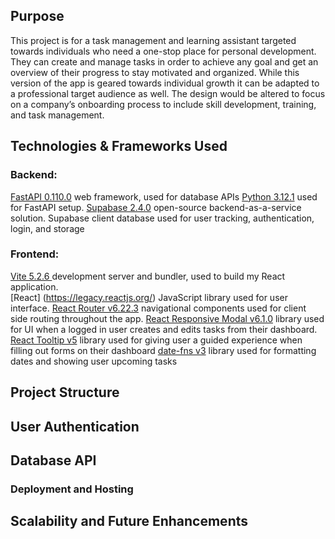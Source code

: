 ## Purpose
This project is for a task management and learning assistant targeted towards individuals who need a one-stop place for personal development. They can create and manage tasks in order to achieve any goal and get an overview of their progress to stay motivated and organized. While this version of the app is geared towards individual growth it can be adapted to a professional target audience as well. The design would be altered to focus on a company’s onboarding process to include skill development, training, and task management. 

## Technologies & Frameworks  Used
### Backend: 
[FastAPI 0.110.0](https://fastapi.tiangolo.com/) web framework, used for database APIs
[Python 3.12.1](https://www.python.org/downloads/release/python-3122/) used for FastAPI setup. 
[Supabase 2.4.0](https://supabase.com/docs/guides/database/overview) open-source backend-as-a-service solution. Supabase client database used for user tracking, authentication, login, and storage

### Frontend: 
[Vite 5.2.6 ](https://vitejs.dev/guide/) development server and bundler, used to build my React application.  
[React] (https://legacy.reactjs.org/) JavaScript library used for user interface.
[React Router v6.22.3](https://reacttraining.com/react-router) navigational components used for client side routing throughout the app. 
[React Responsive Modal v6.1.0](https://react-responsive-modal.leopradel.com/) library used for UI when a logged in user creates and edits tasks from their dashboard. 
[React Tooltip v5](https://react-tooltip.com/docs/getting-started) library used for giving user a guided experience when filling out forms on their dashboard
[date-fns v3](https://date-fns.org/) library used for formatting dates and showing user upcoming tasks



## Project Structure

## User Authentication

## Database API

### Deployment and Hosting

## Scalability and Future Enhancements
